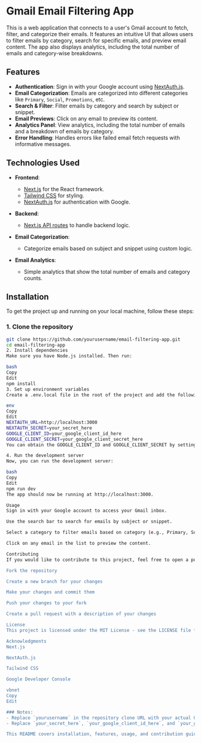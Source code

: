 

# Gmail Email Filtering App

This is a web application that connects to a user's Gmail account to fetch, filter, and categorize their emails. It features an intuitive UI that allows users to filter emails by category, search for specific emails, and preview email content. The app also displays analytics, including the total number of emails and category-wise breakdowns.

## Features

- **Authentication**: Sign in with your Google account using [NextAuth.js](https://next-auth.js.org/).
- **Email Categorization**: Emails are categorized into different categories like `Primary`, `Social`, `Promotions`, etc.
- **Search & Filter**: Filter emails by category and search by subject or snippet.
- **Email Previews**: Click on any email to preview its content.
- **Analytics Panel**: View analytics, including the total number of emails and a breakdown of emails by category.
- **Error Handling**: Handles errors like failed email fetch requests with informative messages.

## Technologies Used

- **Frontend**:

  - [Next.js](https://nextjs.org/) for the React framework.
  - [Tailwind CSS](https://tailwindcss.com/) for styling.
  - [NextAuth.js](https://next-auth.js.org/) for authentication with Google.

- **Backend**:
  - [Next.js API routes](https://nextjs.org/docs/api-routes/introduction) to handle backend logic.
- **Email Categorization**:

  - Categorize emails based on subject and snippet using custom logic.

- **Email Analytics**:
  - Simple analytics that show the total number of emails and category counts.

## Installation

To get the project up and running on your local machine, follow these steps:

### 1. Clone the repository

```bash
git clone https://github.com/yourusername/email-filtering-app.git
cd email-filtering-app
2. Install dependencies
Make sure you have Node.js installed. Then run:

bash
Copy
Edit
npm install
3. Set up environment variables
Create a .env.local file in the root of the project and add the following variables:

env
Copy
Edit
NEXTAUTH_URL=http://localhost:3000
NEXTAUTH_SECRET=your_secret_here
GOOGLE_CLIENT_ID=your_google_client_id_here
GOOGLE_CLIENT_SECRET=your_google_client_secret_here
You can obtain the GOOGLE_CLIENT_ID and GOOGLE_CLIENT_SECRET by setting up a project in the Google Developer Console.

4. Run the development server
Now, you can run the development server:

bash
Copy
Edit
npm run dev
The app should now be running at http://localhost:3000.

Usage
Sign in with your Google account to access your Gmail inbox.

Use the search bar to search for emails by subject or snippet.

Select a category to filter emails based on category (e.g., Primary, Social, etc.).

Click on any email in the list to preview the content.

Contributing
If you would like to contribute to this project, feel free to open a pull request or submit an issue. Here's how you can get started:

Fork the repository

Create a new branch for your changes

Make your changes and commit them

Push your changes to your fork

Create a pull request with a description of your changes

License
This project is licensed under the MIT License - see the LICENSE file for details.

Acknowledgments
Next.js

NextAuth.js

Tailwind CSS

Google Developer Console

vbnet
Copy
Edit

### Notes:
- Replace `yourusername` in the repository clone URL with your actual GitHub username.
- Replace `your_secret_here`, `your_google_client_id_here`, and `your_google_client_secret_here` with the actual values from your Google Developer Console setup.

This README covers installation, features, usage, and contribution guidelines to help anyone understand the purpose of the project and how to get started. Let me know if you'd like any further additions!







```

